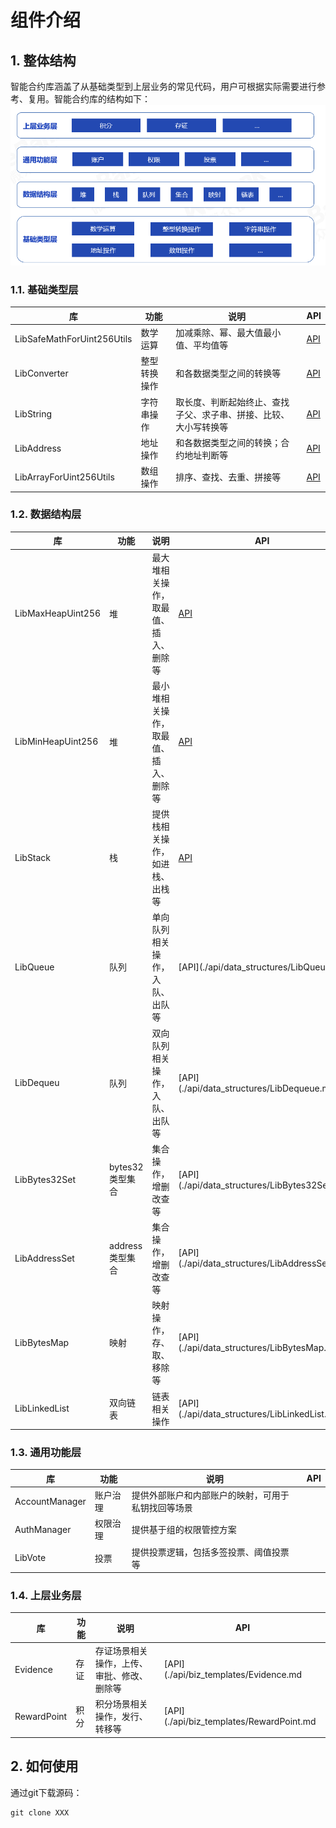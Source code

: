 # 组件介绍

## 1. 整体结构

智能合约库涵盖了从基础类型到上层业务的常见代码，用户可根据实际需要进行参考、复用。智能合约库的结构如下：
![](./picture/wescott.png)

### 1.1. 基础类型层

| 库 | 功能 | 说明 | API |
| --- | --- | --- | --- |
|LibSafeMathForUint256Utils|数学运算|加减乘除、幂、最大值最小值、平均值等| [API](./api/types/LibSafeMathForUint256Utils.md) |
|LibConverter|整型转换操作|和各数据类型之间的转换等| [API](./api/types/LibConverter.md)|
|LibString|字符串操作|取长度、判断起始终止、查找子父、求子串、拼接、比较、大小写转换等|[API](./api/types/LibString.md) |
|LibAddress|地址操作|和各数据类型之间的转换；合约地址判断等|[API](./api/types/LibAddress.md)|
|LibArrayForUint256Utils|数组操作|排序、查找、去重、拼接等|[API](./api/types/LibArrayForUint256Utils.md) |

### 1.2. 数据结构层

| 库 | 功能 | 说明 | API |
| --- | --- | --- | --- |
|LibMaxHeapUint256|堆|最大堆相关操作，取最值、插入、删除等| [API](./api/data_structures/LibMaxHeapUint256.md)|
|LibMinHeapUint256|堆|最小堆相关操作，取最值、插入、删除等| [API](./api/data_structures/LibMinHeapUint256.md)|
|LibStack|栈|提供栈相关操作，如进栈、出栈等|[API](./api/data_structures/LibStack.md) |
|LibQueue|队列|单向队列相关操作，入队、出队等|[API](./api/data_structures/LibQueue.md|
|LibDequeu|队列|双向队列相关操作，入队、出队等|[API](./api/data_structures/LibDequeue.md|
|LibBytes32Set|bytes32类型集合|集合操作，增删改查等| [API](./api/data_structures/LibBytes32Set.md|
|LibAddressSet|address类型集合|集合操作，增删改查等| [API](./api/data_structures/LibAddressSet.md|
|LibBytesMap|映射|映射操作，存、取、移除等|[API](./api/data_structures/LibBytesMap.md|
|LibLinkedList|双向链表|链表相关操作|[API](./api/data_structures/LibLinkedList.md|

### 1.3. 通用功能层
| 库 | 功能 | 说明 | API |
| --- | --- | --- | --- |
|AccountManager|账户治理|提供外部账户和内部账户的映射，可用于私钥找回等场景| |
|AuthManager|权限治理|提供基于组的权限管控方案||
|LibVote|投票|提供投票逻辑，包括多签投票、阈值投票等||

### 1.4. 上层业务层

| 库 | 功能 | 说明 | API |
| --- | --- | --- | --- |
|Evidence|存证|存证场景相关操作，上传、审批、修改、删除等|[API](./api/biz_templates/Evidence.md|
|RewardPoint|积分|积分场景相关操作，发行、转移等|[API](./api/biz_templates/RewardPoint.md|


## 2. 如何使用

通过git下载源码：

```
git clone XXX
```

